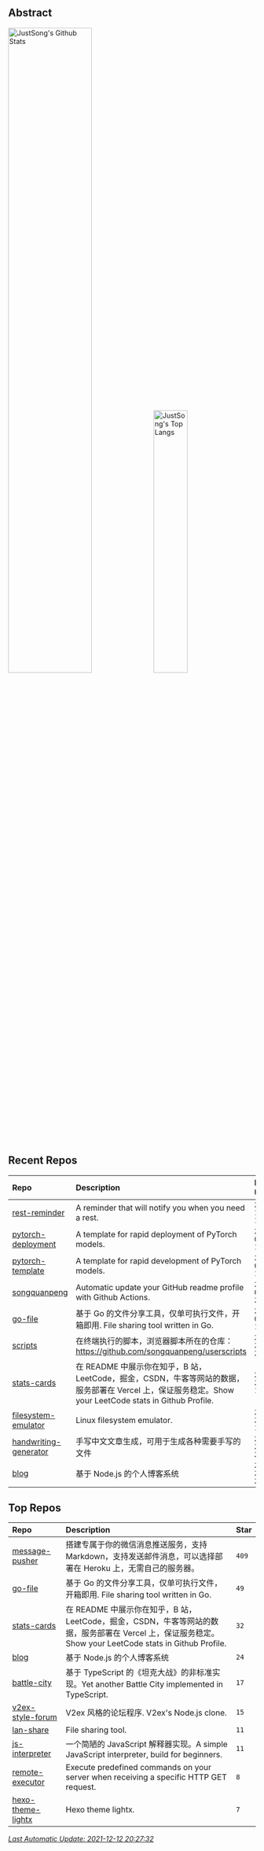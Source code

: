 ## Abstract
<p>
  <img src="https://github-readme-stats.vercel.app/api?username=songquanpeng&show_icons=true&hide_border=true" alt="JustSong's Github Stats" width="58%" />
  <img src="https://github-readme-stats.vercel.app/api/top-langs/?username=songquanpeng&layout=compact&hide_border=true&langs_count=10" alt="JustSong's Top Langs" width="37%" /> 
</p>

## Recent Repos
|Repo|Description|Last Update|
|:--|:--|:--|
|[rest-reminder](https://github.com/songquanpeng/rest-reminder)|A reminder that will notify you when you need a rest.|`2021-12-11 10:44:25`|
|[pytorch-deployment](https://github.com/songquanpeng/pytorch-deployment)|A template for rapid deployment of PyTorch models.|`2021-12-08 16:08:38`|
|[pytorch-template](https://github.com/songquanpeng/pytorch-template)|A template for rapid development of PyTorch models.|`2021-12-06 11:15:36`|
|[songquanpeng](https://github.com/songquanpeng/songquanpeng)|Automatic update your GitHub readme profile with Github Actions.|`2021-12-05 20:27:37`|
|[go-file](https://github.com/songquanpeng/go-file)|基于 Go 的文件分享工具，仅单可执行文件，开箱即用. File sharing tool written in Go.|`2021-12-05 13:02:42`|
|[scripts](https://github.com/songquanpeng/scripts)|在终端执行的脚本，浏览器脚本所在的仓库：https://github.com/songquanpeng/userscripts|`2021-11-29 21:14:41`|
|[stats-cards](https://github.com/songquanpeng/stats-cards)|在 README 中展示你在知乎，B 站，LeetCode，掘金，CSDN，牛客等网站的数据，服务部署在 Vercel 上，保证服务稳定。Show your LeetCode stats in Github Profile.|`2021-11-26 11:24:54`|
|[filesystem-emulator](https://github.com/songquanpeng/filesystem-emulator)|Linux filesystem emulator.|`2021-11-24 15:05:12`|
|[handwriting-generator](https://github.com/songquanpeng/handwriting-generator)|手写中文文章生成，可用于生成各种需要手写的文件|`2021-11-22 20:21:49`|
|[blog](https://github.com/songquanpeng/blog)|基于 Node.js 的个人博客系统|`2021-09-23 23:26:32`|

## Top Repos
|Repo|Description|Star|
|:--|:--|:--|
|[message-pusher](https://github.com/songquanpeng/message-pusher)|搭建专属于你的微信消息推送服务，支持 Markdown，支持发送邮件消息，可以选择部署在 Heroku 上，无需自己的服务器。|`409`|
|[go-file](https://github.com/songquanpeng/go-file)|基于 Go 的文件分享工具，仅单可执行文件，开箱即用. File sharing tool written in Go.|`49`|
|[stats-cards](https://github.com/songquanpeng/stats-cards)|在 README 中展示你在知乎，B 站，LeetCode，掘金，CSDN，牛客等网站的数据，服务部署在 Vercel 上，保证服务稳定。Show your LeetCode stats in Github Profile.|`32`|
|[blog](https://github.com/songquanpeng/blog)|基于 Node.js 的个人博客系统|`24`|
|[battle-city](https://github.com/songquanpeng/battle-city)|基于 TypeScript 的《坦克大战》的非标准实现。Yet another Battle City implemented in TypeScript.|`17`|
|[v2ex-style-forum](https://github.com/songquanpeng/v2ex-style-forum)|V2ex 风格的论坛程序. V2ex's Node.js clone.|`15`|
|[lan-share](https://github.com/songquanpeng/lan-share)|File sharing tool. |`11`|
|[js-interpreter](https://github.com/songquanpeng/js-interpreter)|一个简陋的 JavaScript 解释器实现。A simple JavaScript interpreter, build for beginners.|`11`|
|[remote-executor](https://github.com/songquanpeng/remote-executor)|Execute predefined commands on your server when receiving a specific HTTP GET request.|`8`|
|[hexo-theme-lightx](https://github.com/songquanpeng/hexo-theme-lightx)|Hexo theme lightx.|`7`|



*[Last Automatic Update: 2021-12-12 20:27:32](https://github.com/songquanpeng/songquanpeng/blob/master/help.md)*
